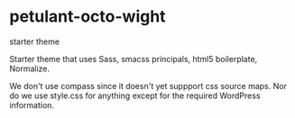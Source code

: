 petulant-octo-wight
===================

starter theme

Starter theme that uses Sass, smacss principals, html5 boilerplate, Normalize.

We don't use compass since it doesn't yet suppport css source maps. Nor do we use style.css for anything except for the required WordPress information.

